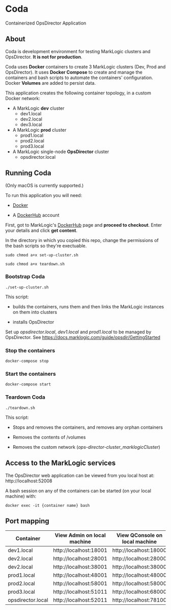 # Coda

Containerized OpsDirector Application

## About

Coda is development environment for testing MarkLogic clusters and OpsDirector. **It is not for production**.

Coda uses **Docker** containers to create 3 MarkLogic clusters (Dev, Prod and OpsDirector). It uses **Docker Compose** to create and manage the containers and bash scripts to automate the containers' configuration. Docker **Volumes** are added to persist data.

This application creates the following container topology, in a custom Docker network:

* A MarkLogic **dev** cluster
  * dev1.local 
  * dev2.local
  * dev3.local
* A MarkLogic **prod** cluster
  * prod1.local
  * prod2.local
  * prod3.local
* A MarkLogic single-node **OpsDirector** cluster
  * opsdirector.local

## Running Coda

(Only macOS is currently supported.)

To run this application you will need:

* [Docker](https://hub.docker.com/editions/community/docker-ce-desktop-mac) 

* A [DockerHub](https://hub.docker.com/) account

First, got to MarkLogic's [DockerHub](https://hub.docker.com/_/marklogic?tab=resources) page and **proceed to checkout**. Enter your details and click **get content**.

In the directory in which you copied this repo, change the permissions of the bash scripts so they're exectuable.

``sudo chmod a+x set-up-cluster.sh``

``sudo chmod a+x teardown.sh``

### Bootstrap Coda

``./set-up-cluster.sh``

This script:

* builds the containers, runs them and then links the MarkLogic instances on them into clusters

* installs OpsDirector

Set up *opsdirector.local*, *dev1.local* and *prod1.local* to be managed by OpsDirector. See https://docs.marklogic.com/guide/opsdir/GettingStarted

### Stop the containers

``docker-compose stop``

### Start the containers

``docker-compose start``

### Teardown Coda

``./teardown.sh``

This script:

* Stops and removes the containers, and removes any orphan containers

* Removes the contents of  /volumes 

* Removes the custom network (*ops-director-cluster_marklogicCluster*)

## Access to the MarkLogic services

The OpsDirector web application can be viewed from you local host at: http://localhost:52008

A bash session on any of the containers can be started (on your local machine) with:

``docker exec -it {container name} bash``

## Port mapping

| Container         | View Admin on local machine | View QConsole on local machine |
| ----------------- | --------------------------- | ------------------------------ |
| dev1.local        | http://localhost:18001      | http://localhost:18000         |
| dev2.local        | http://localhost:28001      | http://localhost:28000         |
| dev2.local        | http://localhost:38001      | http://localhost:38000         |
| prod1.local       | http://localhost:48001      | http://localhost:48000         |
| prod2.local       | http://localhost:58001      | http://localhost:58000         |
| prod3.local       | http://localhost:51011      | http://localhost:68000         |
| opsdirector.local | http://localhost:52011      | http://localhost:78100         |

